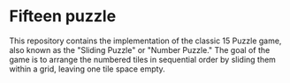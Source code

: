 # Fifteen puzzle
This repository contains the implementation of the classic 15 Puzzle game, also known as the "Sliding Puzzle" or "Number Puzzle."
The goal of the game is to arrange the numbered tiles in sequential order by sliding them within a grid, leaving one tile space empty.
